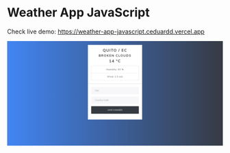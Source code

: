 # Weather App JavaScript

Check live demo: https://weather-app-javascript.ceduardd.vercel.app

![](./docs/screenshot.png)
